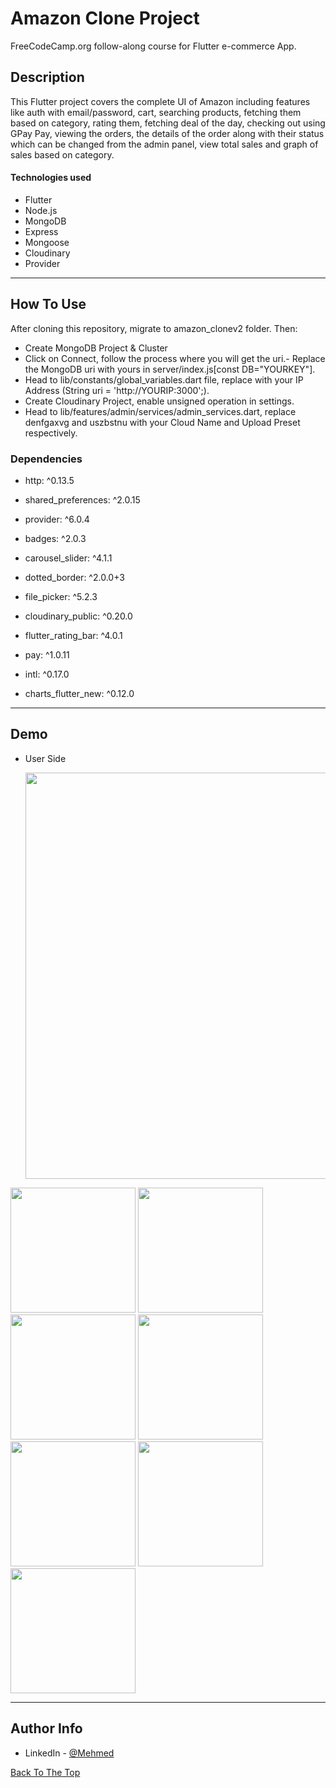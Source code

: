 # Amazon Clone Project

FreeCodeCamp.org follow-along course for Flutter e-commerce App.

## Description

This Flutter project covers the complete UI of Amazon including features like auth with email/password, cart, searching products, fetching them based on category, rating them, fetching deal of the day, checking out using GPay Pay, viewing the orders, the details of the order along with their status which can be changed from the admin panel, view total sales and graph of sales based on category.

#### Technologies used

- Flutter
- Node.js
- MongoDB
- Express
- Mongoose
- Cloudinary
- Provider

---

## How To Use

After cloning this repository, migrate to amazon_clonev2 folder. Then:

- Create MongoDB Project & Cluster
- Click on Connect, follow the process where you will get the uri.- Replace the MongoDB uri with yours in server/index.js[const DB="YOURKEY"].
- Head to lib/constants/global_variables.dart file, replace with your IP Address (String uri = 'http://YOURIP:3000';).
- Create Cloudinary Project, enable unsigned operation in settings.
- Head to lib/features/admin/services/admin_services.dart, replace denfgaxvg and uszbstnu with your Cloud Name and Upload Preset respectively.

### Dependencies

- http: ^0.13.5
- shared_preferences: ^2.0.15

- provider: ^6.0.4
- badges: ^2.0.3
- carousel_slider: ^4.1.1
- dotted_border: ^2.0.0+3
- file_picker: ^5.2.3
- cloudinary_public: ^0.20.0
- flutter_rating_bar: ^4.0.1
- pay: ^1.0.11
- intl: ^0.17.0
- charts_flutter_new: ^0.12.0

---

## Demo

- User Side

  <img src="https://i.imgur.com/Ei2aoD4.gif" height=650>
<img src="https://i.imgur.com/6u2X03u.png" height=200>
<img src="https://i.imgur.com/AhJY7Ju.png" height=200>
<img src="https://i.imgur.com/AhJY7Ju.png" height=200>
<img src="https://i.imgur.com/097gFlI.png" height=200>
<img src="https://i.imgur.com/wnXGPIy.png" height=200>
<img src="https://i.imgur.com/Y9jxRlU.png" height=200>
<img src="https://i.imgur.com/ue9wtDT.png" height=200>

---

## Author Info

- LinkedIn - [@Mehmed](www.linkedin.com/in/meša-selimović-18b189251)

[Back To The Top](#Amazon)
